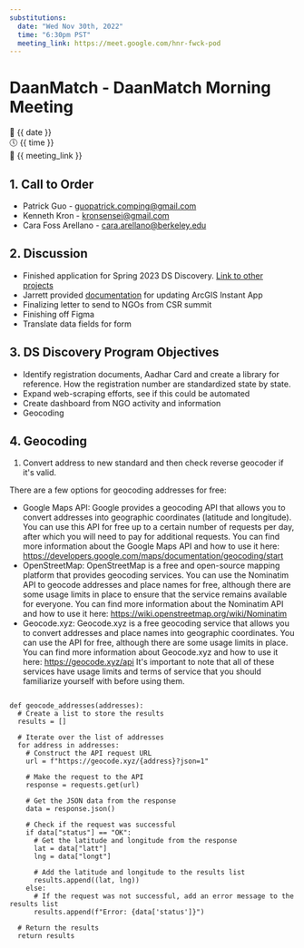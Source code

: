 ```yaml
---
substitutions:
  date: "Wed Nov 30th, 2022"
  time: "6:30pm PST"
  meeting_link: https://meet.google.com/hnr-fwck-pod
---
```


# DaanMatch - DaanMatch Morning Meeting

📅 {{ date }} <br>
🕔 {{ time }} <br>
🔗 {{ meeting_link }} <br>

## 1. Call to Order

- Patrick Guo - guopatrick.comping@gmail.com
- Kenneth Kron - kronsensei@gmail.com
- Cara Foss Arellano - cara.arellano@berkeley.edu

## 2. Discussion

- Finished application for Spring 2023 DS Discovery. [Link to other projects](https://data.berkeley.edu/discovery/projects)
- Jarrett provided [documentation](https://github.com/DaanMatch/Administrivia/tree/main/ArcGIS) for updating ArcGIS Instant App
- Finalizing letter to send to NGOs from CSR summit
- Finishing off Figma
- Translate data fields for form

## 3. DS Discovery Program Objectives

- Identify registration documents, Aadhar Card and create a library for reference. How the registration number are standardized state by state.
- Expand web-scraping efforts, see if this could be automated
- Create dashboard from NGO activity and information
- Geocoding

## 4. Geocoding

1. Convert address to new standard and then check reverse geocoder if it's valid.

There are a few options for geocoding addresses for free:

- Google Maps API: Google provides a geocoding API that allows you to convert addresses into geographic coordinates (latitude and longitude). You can use this API for free up to a certain number of requests per day, after which you will need to pay for additional requests. You can find more information about the Google Maps API and how to use it here: <https://developers.google.com/maps/documentation/geocoding/start>
- OpenStreetMap: OpenStreetMap is a free and open-source mapping platform that provides geocoding services. You can use the Nominatim API to geocode addresses and place names for free, although there are some usage limits in place to ensure that the service remains available for everyone. You can find more information about the Nominatim API and how to use it here: <https://wiki.openstreetmap.org/wiki/Nominatim>
- Geocode.xyz: Geocode.xyz is a free geocoding service that allows you to convert addresses and place names into geographic coordinates. You can use the API for free, although there are some usage limits in place. You can find more information about Geocode.xyz and how to use it here: <https://geocode.xyz/api>
It's important to note that all of these services have usage limits and terms of service that you should familiarize yourself with before using them.

```{python}import requests

def geocode_addresses(addresses):
  # Create a list to store the results
  results = []

  # Iterate over the list of addresses
  for address in addresses:
    # Construct the API request URL
    url = f"https://geocode.xyz/{address}?json=1"

    # Make the request to the API
    response = requests.get(url)

    # Get the JSON data from the response
    data = response.json()

    # Check if the request was successful
    if data["status"] == "OK":
      # Get the latitude and longitude from the response
      lat = data["latt"]
      lng = data["longt"]

      # Add the latitude and longitude to the results list
      results.append((lat, lng))
    else:
      # If the request was not successful, add an error message to the results list
      results.append(f"Error: {data['status']}")

  # Return the results
  return results
```
